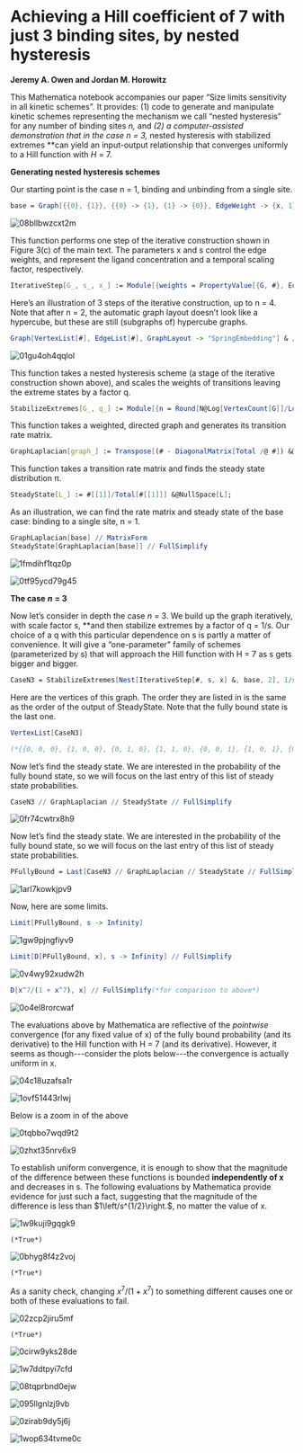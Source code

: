 # Achieving a Hill coefficient of 7 with just 3 binding sites, by nested hysteresis

**Jeremy A. Owen and Jordan M. Horowitz**

This Mathematica notebook accompanies our paper “Size limits sensitivity in all kinetic schemes”. It provides: (1) code to generate and manipulate kinetic schemes representing the mechanism we call “nested hysteresis” for any number of binding sites *n,* and **(2) a computer-assisted demonstration that in the case *n* = 3*,* nested hysteresis with stabilized extremes **can yield an input-output relationship that converges uniformly to a Hill function with *H* = 7.


**Generating nested hysteresis schemes**

Our starting point is the case n = 1, binding and unbinding from a single site.

```mathematica
base = Graph[{{0}, {1}}, {{0} -> {1}, {1} -> {0}}, EdgeWeight -> {x, 1}, EdgeLabels -> "EdgeWeight"]
```

![08bllbwzcxt2m](img/08bllbwzcxt2m.png)

This function performs one step of the iterative construction shown in Figure 3(c) of the main text. The parameters x and s control the edge weights, and represent the ligand concentration and a temporal scaling factor, respectively.

```mathematica
IterativeStep[G_, s_, x_] := Module[{weights = PropertyValue[{G, #}, EdgeWeight] & /@ EdgeList[G], sortverts = SortBy[VertexList[G], Count[#, 1] &]}, Graph[((#~Join~{0}) & /@ VertexList[G])~Join~((#~Join~{1}) & /@ VertexList[G]), (Map[#~Join~{0} &, EdgeList[G], {2}]~Join~Map[#~Join~{1} &, EdgeList[G], {2}])~Join~{(First[sortverts]~Join~{1}) -> (First[sortverts]~Join~{0}), (Last[sortverts]~Join~{0}) -> (Last[sortverts]~Join~{1})}, EdgeWeight -> (s*weights)~Join~(s*weights)~Join~{1, x}]];
```

Here’s an illustration of 3 steps of the iterative construction, up to n = 4. Note that after n = 2, the automatic graph layout doesn’t look like a hypercube, but these are still (subgraphs of) hypercube graphs.

```mathematica
Graph[VertexList[#], EdgeList[#], GraphLayout -> "SpringEmbedding"] & /@ NestList[IterativeStep[#, s, x] &, base, 3]
```

![01gu4oh4qqlol](img/01gu4oh4qqlol.png)

This function takes a nested hysteresis scheme (a stage of the iterative construction shown above), and scales the weights of transitions leaving the extreme states by a factor q.

```mathematica
StabilizeExtremes[G_, q_] := Module[{n = Round[N@Log[VertexCount[G]]/Log[2]], g}, g = Annotate[{G, ConstantArray[0, n] \[DirectedEdge] ({1}~Join~ConstantArray[0, n - 1])}, EdgeWeight -> (q*PropertyValue[{G, ConstantArray[0, n] \[DirectedEdge] ({1}~Join~ConstantArray[0, n - 1])}, EdgeWeight])]; Annotate[{g, ConstantArray[1, n] \[DirectedEdge] ({0}~Join~ConstantArray[1, n - 1])}, EdgeWeight -> (q*PropertyValue[{g, ConstantArray[1, n] \[DirectedEdge] ({0}~Join~ConstantArray[1, n - 1])}, EdgeWeight])]]
```


This function takes a weighted, directed graph and generates its transition rate matrix.

```mathematica
GraphLaplacian[graph_] := Transpose[(# - DiagonalMatrix[Total /@ #]) &@WeightedAdjacencyMatrix[graph]];
```


This function takes a transition rate matrix and finds the steady state distribution π.

```mathematica
SteadyState[L_] := #[[1]]/Total[#[[1]]] &@NullSpace[L];
```


As an illustration, we can find the rate matrix and steady state of the base case: binding to a single site, n = 1.

```mathematica
GraphLaplacian[base] // MatrixForm
SteadyState[GraphLaplacian[base]] // FullSimplify
```

![1fmdihf1tqz0p](img/1fmdihf1tqz0p.png)

![0tf95ycd79g45](img/0tf95ycd79g45.png)



**The case** ***n*** **= 3**

Now let’s consider in depth the case *n* = 3. We build up the graph iteratively, with scale factor s, **and then stabilize extremes by a factor of q = 1/s. Our choice of a q with this particular dependence on s is partly a matter of convenience. It will give a “one-parameter” family of schemes (parameterized by s) that will approach the Hill function with H = 7 as s gets bigger and bigger. 

```mathematica
CaseN3 = StabilizeExtremes[Nest[IterativeStep[#, s, x] &, base, 2], 1/s];
```

Here are the vertices of this graph. The order they are listed in is the same as the order of the output of SteadyState. Note that the fully bound state is the last one.

```mathematica
VertexList[CaseN3]

(*{{0, 0, 0}, {1, 0, 0}, {0, 1, 0}, {1, 1, 0}, {0, 0, 1}, {1, 0, 1}, {0,1, 1}, {1, 1, 1}}*)
```

Now let’s find the steady state. We are interested in the probability of the fully bound state, so we will focus on the last entry of this list of steady state probabilities.

```mathematica
CaseN3 // GraphLaplacian // SteadyState // FullSimplify
```

![0fr74cwtrx8h9](img/0fr74cwtrx8h9.png)

Now let’s find the steady state. We are interested in the probability of the fully bound state, so we will focus on the last entry of this list of steady state probabilities.

```mathematica
PFullyBound = Last[CaseN3 // GraphLaplacian // SteadyState // FullSimplify]
```

![1arl7kowkjpv9](img/1arl7kowkjpv9.png)


Now, here are some limits.

```mathematica
Limit[PFullyBound, s -> Infinity]
```

![1gw9pjngfiyv9](img/1gw9pjngfiyv9.png)

```mathematica
Limit[D[PFullyBound, x], s -> Infinity] // FullSimplify
```

![0v4wy92xudw2h](img/0v4wy92xudw2h.png)

```mathematica
D[x^7/(1 + x^7), x] // FullSimplify(*for comparison to above*)
```

![0o4el8rorcwaf](img/0o4el8rorcwaf.png)

The evaluations above by Mathematica are reflective of the *pointwise* convergence (for any fixed value of x) of the fully bound probability (and its derivative) to the Hill function with H = 7 (and its derivative). However, it seems as though---consider the plots below---the convergence is actually uniform in x.

![04c18uzafsa1r](img/04c18uzafsa1r.png)

![1ovf51443rlwj](img/1ovf51443rlwj.png)

Below is a zoom in of the above

![0tqbbo7wqd9t2](img/0tqbbo7wqd9t2.png)

![0zhxt35nrv6x9](img/0zhxt35nrv6x9.png)


To establish uniform convergence, it is enough to show that the magnitude of the difference between these functions is bounded **independently of x** and decreases in s. The following evaluations by Mathematica provide evidence for just such a fact, suggesting that the magnitude of the difference is less than $1\left/s^{1/2}\right.$, no matter the value of x.

![1w9kuji9gqgk9](img/1w9kuji9gqgk9.png)

```
(*True*)
```

![0bhyg8f4z2voj](img/0bhyg8f4z2voj.png)

```
(*True*)
```


As a sanity check, changing $x^7/\left(1+x^7\right)$ to something different causes one or both of these evaluations to fail.

![02zcp2jiru5mf](img/02zcp2jiru5mf.png)

```
(*True*)
```

![0cirw9yks28de](img/0cirw9yks28de.png)

![1w7ddtpyi7cfd](img/1w7ddtpyi7cfd.png)


![08tqprbnd0ejw](img/08tqprbnd0ejw.png)

![095llgnlzj9vb](img/095llgnlzj9vb.png)

![0zirab9dy5j6j](img/0zirab9dy5j6j.png)

![1wop634tvme0c](img/1wop634tvme0c.png)
